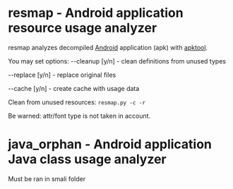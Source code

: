 # resmap - Android application resource usage analyzer

resmap analyzes decompiled [Android](https://www.android.com/) application (apk) with [apktool](https://ibotpeaches.github.io/Apktool/).

You may set options:
--cleanup [y/n] - clean definitions from unused types

--replace [y/n] - replace original files

--cache [y/n] - create cache with usage data

Clean from unused resources:
`resmap.py -c -r`

Be warned: attr/font type is not taken in account.

# java_orphan - Android application Java class usage analyzer

Must be ran in smali folder
